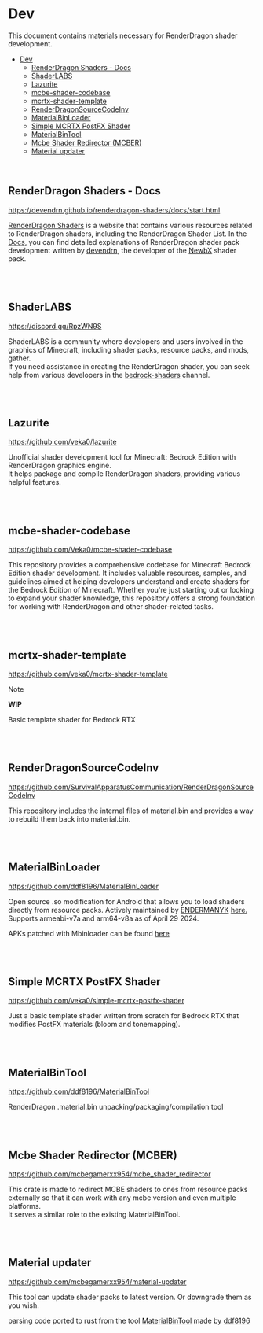 # Dev

This document contains materials necessary for RenderDragon shader development.
<br/>

- [Dev](#dev)
  - [RenderDragon Shaders - Docs](#renderdragon-shaders---docs)
  - [ShaderLABS](#shaderlabs)
  - [Lazurite](#lazurite)
  - [mcbe-shader-codebase](#mcbe-shader-codebase)
  - [mcrtx-shader-template](#mcrtx-shader-template)
  - [RenderDragonSourceCodeInv](#renderdragonsourcecodeinv)
  - [MaterialBinLoader](#materialbinloader)
  - [Simple MCRTX PostFX Shader](#simple-mcrtx-postfx-shader)
  - [MaterialBinTool](#materialbintool)
  - [Mcbe Shader Redirector (MCBER)](#mcbe-shader-redirector-mcber)
  - [Material updater](#material-updater)

<br/>

## RenderDragon Shaders - Docs
https://devendrn.github.io/renderdragon-shaders/docs/start.html

[RenderDragon Shaders](https://devendrn.github.io/renderdragon-shaders) is a website that contains various resources related to RenderDragon shaders, including the RenderDragon Shader List. In the [Docs](https://devendrn.github.io/renderdragon-shaders/docs/start.html), you can find detailed explanations of RenderDragon shader pack development written by [devendrn](https://github.com/devendrn), the developer of the [NewbX](https://github.com/devendrn/newb-x-mcbe) shader pack.

<br/>
<br/>

## ShaderLABS
https://discord.gg/RpzWN9S  

ShaderLABS is a community where developers and users involved in the graphics of Minecraft, including shader packs, resource packs, and mods, gather.  
If you need assistance in creating the RenderDragon shader, you can seek help from various developers in the [bedrock-shaders](https://discord.com/channels/237199950235041794/327203882180542484) channel.

<br/>
<br/>

## Lazurite
https://github.com/veka0/lazurite

Unofficial shader development tool for Minecraft: Bedrock Edition with RenderDragon graphics engine.  
It helps package and compile RenderDragon shaders, providing various helpful features.

<br/>
<br/>

## mcbe-shader-codebase
https://github.com/Veka0/mcbe-shader-codebase

This repository provides a comprehensive codebase for Minecraft Bedrock Edition shader development. It includes valuable resources, samples, and guidelines aimed at helping developers understand and create shaders for the Bedrock Edition of Minecraft. Whether you're just starting out or looking to expand your shader knowledge, this repository offers a strong foundation for working with RenderDragon and other shader-related tasks.

<br/>
<br/>

## mcrtx-shader-template
https://github.com/veka0/mcrtx-shader-template
> [!NOTE]
>  **WIP**

Basic template shader for Bedrock RTX

<br/>
<br/>

## RenderDragonSourceCodeInv
https://github.com/SurvivalApparatusCommunication/RenderDragonSourceCodeInv
 
This repository includes the internal files of material.bin and provides a way to rebuild them back into material.bin.


<br/>
<br/>

## MaterialBinLoader
https://github.com/ddf8196/MaterialBinLoader

Open source .so modification for Android that allows you to load shaders directly from resource packs. Actively maintained by [ENDERMANYK](https://github.com/ENDERMANYK) [here.](https://github.com/ENDERMANYK/MaterialBinLoader)
Supports armeabi-v7a and arm64-v8a as of April 29 2024.

APKs patched with Mbinloader can be found [here](#patched-app)

<br/>
<br/>

## Simple MCRTX PostFX Shader
https://github.com/veka0/simple-mcrtx-postfx-shader

Just a basic template shader written from scratch for Bedrock RTX that modifies PostFX materials (bloom and tonemapping).

<br/>
<br/>

## MaterialBinTool
https://github.com/ddf8196/MaterialBinTool

RenderDragon .material.bin unpacking/packaging/compilation tool

<br/>
<br/>

## Mcbe Shader Redirector (MCBER)
https://github.com/mcbegamerxx954/mcbe_shader_redirector

This crate is made to redirect MCBE shaders to ones from resource packs externally so that it can work with any mcbe version and even multiple platforms.  
It serves a similar role to the existing MaterialBinTool.

<br/>
<br/>

## Material updater
https://github.com/mcbegamerxx954/material-updater

This tool can update shader packs to latest version. Or downgrade them as you wish.

parsing code ported to rust from the tool [MaterialBinTool](https://github.com/ddf8196/MaterialBinTool) made by [ddf8196](https://github.com/ddf8196)
